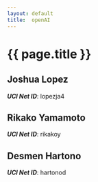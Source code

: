 ```yaml
---
layout: default
title:  openAI
---
```


# {{ page.title }}


## Joshua Lopez
***UCI Net ID***: lopezja4

## Rikako Yamamoto
***UCI Net ID***: rikakoy

## Desmen Hartono
***UCI Net ID***: hartonod
